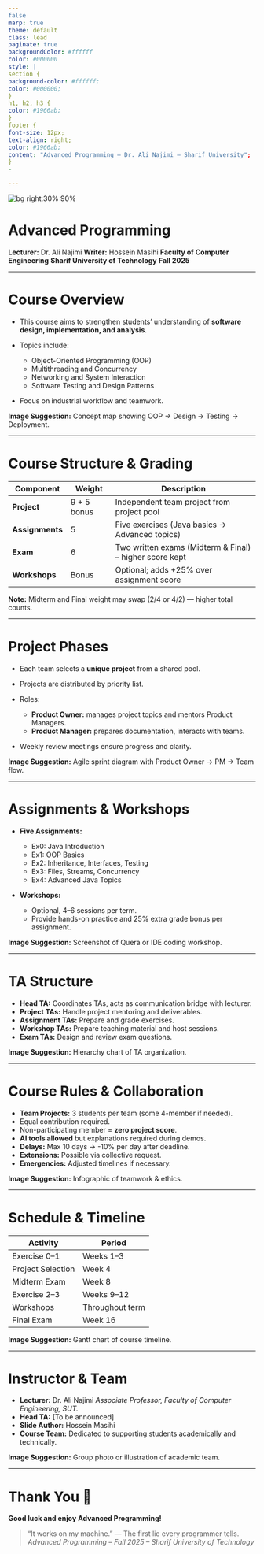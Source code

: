 ```yaml
---
false
marp: true
theme: default
class: lead
paginate: true
backgroundColor: #ffffff
color: #000000
style: |
section {
background-color: #ffffff;
color: #000000;
}
h1, h2, h3 {
color: #1966ab;
}
footer {
font-size: 12px;
text-align: right;
color: #1966ab;
content: "Advanced Programming – Dr. Ali Najimi – Sharif University";
}
-

---
```

![bg right:30% 90%](sharif-logo-blue.png)
# Advanced Programming

**Lecturer:** Dr. Ali Najimi
**Writer:** Hossein Masihi
**Faculty of Computer Engineering**
**Sharif University of Technology**
**Fall 2025**

---

# Course Overview

* This course aims to strengthen students’ understanding of **software design, implementation, and analysis**.
* Topics include:

  * Object-Oriented Programming (OOP)
  * Multithreading and Concurrency
  * Networking and System Interaction
  * Software Testing and Design Patterns
* Focus on industrial workflow and teamwork.

**Image Suggestion:** Concept map showing OOP → Design → Testing → Deployment.

---

# Course Structure & Grading

| Component       | Weight      | Description                                             |
| --------------- | ----------- | ------------------------------------------------------- |
| **Project**     | 9 + 5 bonus | Independent team project from project pool              |
| **Assignments** | 5           | Five exercises (Java basics → Advanced topics)          |
| **Exam**        | 6           | Two written exams (Midterm & Final) – higher score kept |
| **Workshops**   | Bonus       | Optional; adds +25% over assignment score               |

**Note:** Midterm and Final weight may swap (2/4 or 4/2) — higher total counts.

---

# Project Phases

* Each team selects a **unique project** from a shared pool.
* Projects are distributed by priority list.
* Roles:

  * **Product Owner:** manages project topics and mentors Product Managers.
  * **Product Manager:** prepares documentation, interacts with teams.
* Weekly review meetings ensure progress and clarity.

**Image Suggestion:** Agile sprint diagram with Product Owner → PM → Team flow.

---

# Assignments & Workshops

* **Five Assignments:**

  * Ex0: Java Introduction
  * Ex1: OOP Basics
  * Ex2: Inheritance, Interfaces, Testing
  * Ex3: Files, Streams, Concurrency
  * Ex4: Advanced Java Topics
* **Workshops:**

  * Optional, 4–6 sessions per term.
  * Provide hands-on practice and 25% extra grade bonus per assignment.

**Image Suggestion:** Screenshot of Quera or IDE coding workshop.

---

# TA Structure

* **Head TA:** Coordinates TAs, acts as communication bridge with lecturer.
* **Project TAs:** Handle project mentoring and deliverables.
* **Assignment TAs:** Prepare and grade exercises.
* **Workshop TAs:** Prepare teaching material and host sessions.
* **Exam TAs:** Design and review exam questions.

**Image Suggestion:** Hierarchy chart of TA organization.

---

# Course Rules & Collaboration

* **Team Projects:** 3 students per team (some 4-member if needed).
* Equal contribution required.
* Non-participating member = **zero project score**.
* **AI tools allowed** but explanations required during demos.
* **Delays:** Max 10 days → -10% per day after deadline.
* **Extensions:** Possible via collective request.
* **Emergencies:** Adjusted timelines if necessary.

**Image Suggestion:** Infographic of teamwork & ethics.

---

# Schedule & Timeline

| Activity          | Period          |
| ----------------- | --------------- |
| Exercise 0–1      | Weeks 1–3       |
| Project Selection | Week 4          |
| Midterm Exam      | Week 8          |
| Exercise 2–3      | Weeks 9–12      |
| Workshops         | Throughout term |
| Final Exam        | Week 16         |

**Image Suggestion:** Gantt chart of course timeline.

---

# Instructor & Team

* **Lecturer:** Dr. Ali Najimi
  *Associate Professor, Faculty of Computer Engineering, SUT.*
* **Head TA:** [To be announced]
* **Slide Author:** Hossein Masihi
* **Course Team:** Dedicated to supporting students academically and technically.

**Image Suggestion:** Group photo or illustration of academic team.

---

# Thank You 🙌

**Good luck and enjoy Advanced Programming!**

> “It works on my machine.” — The first lie every programmer tells.
> *Advanced Programming – Fall 2025 – Sharif University of Technology*

